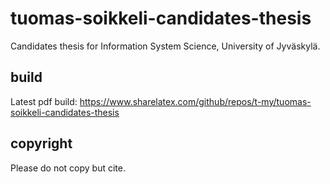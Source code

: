 # tuomas-soikkeli-candidates-thesis
Candidates thesis for Information System Science, University of Jyväskylä.

## build
Latest pdf build: https://www.sharelatex.com/github/repos/t-my/tuomas-soikkeli-candidates-thesis

## copyright
Please do not copy but cite.
